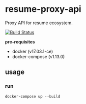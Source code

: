 # resume-proxy-api
Proxy API for resume ecosystem.

[![Build Status](https://travis-ci.org/cookie-cage/resume-proxy-api.svg?branch=master)](https://travis-ci.org/cookie-cage/resume-proxy-api)

**pre-requisites**
- docker (v17.03.1-ce)
- docker-compose (v1.13.0)

## usage

### run
```shell
docker-compose up --build
```
